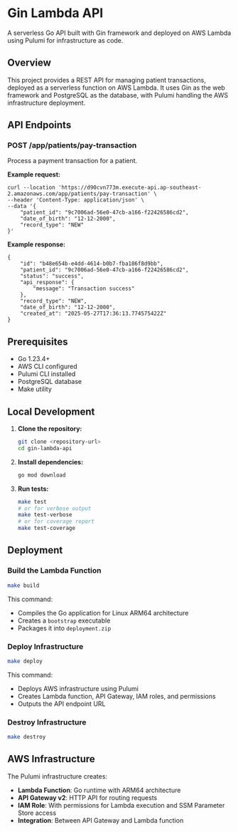# Gin Lambda API

A serverless Go API built with Gin framework and deployed on AWS Lambda using Pulumi for infrastructure as code.

## Overview

This project provides a REST API for managing patient transactions, deployed as a serverless function on AWS Lambda. It uses Gin as the web framework and PostgreSQL as the database, with Pulumi handling the AWS infrastructure deployment.


## API Endpoints

### POST /app/patients/pay-transaction

Process a payment transaction for a patient.

**Example request:**
```
curl --location 'https://d90cvn773m.execute-api.ap-southeast-2.amazonaws.com/app/patients/pay-transaction' \
--header 'Content-Type: application/json' \
--data '{
	"patient_id": "9c7006ad-56e0-47cb-a166-f22426586cd2",
	"date_of_birth": "12-12-2000",
	"record_type": "NEW"
}'
```

**Example response:**
```
{
    "id": "b48e654b-e4dd-4614-b0b7-fba186f8d9bb",
    "patient_id": "9c7006ad-56e0-47cb-a166-f22426586cd2",
    "status": "success",
    "api_response": {
        "message": "Transaction success"
    },
    "record_type": "NEW",
    "date_of_birth": "12-12-2000",
    "created_at": "2025-05-27T17:36:13.774575422Z"
}
```

## Prerequisites

- Go 1.23.4+
- AWS CLI configured
- Pulumi CLI installed
- PostgreSQL database
- Make utility

## Local Development

1. **Clone the repository:**
   ```bash
   git clone <repository-url>
   cd gin-lambda-api
   ```

2. **Install dependencies:**
   ```bash
   go mod download
   ```

3. **Run tests:**
   ```bash
   make test
   # or for verbose output
   make test-verbose
   # or for coverage report
   make test-coverage
   ```

## Deployment

### Build the Lambda Function

```bash
make build
```

This command:
- Compiles the Go application for Linux ARM64 architecture
- Creates a `bootstrap` executable
- Packages it into `deployment.zip`

### Deploy Infrastructure

```bash
make deploy
```

This command:
- Deploys AWS infrastructure using Pulumi
- Creates Lambda function, API Gateway, IAM roles, and permissions
- Outputs the API endpoint URL

### Destroy Infrastructure

```bash
make destroy
```

## AWS Infrastructure

The Pulumi infrastructure creates:

- **Lambda Function**: Go runtime with ARM64 architecture
- **API Gateway v2**: HTTP API for routing requests
- **IAM Role**: With permissions for Lambda execution and SSM Parameter Store access
- **Integration**: Between API Gateway and Lambda function

